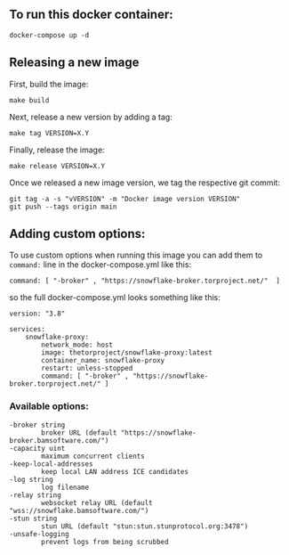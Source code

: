 ## To run this docker container:
``` 
docker-compose up -d
```

## Releasing a new image
First, build the image:
```
make build
```
Next, release a new version by adding a tag:
```
make tag VERSION=X.Y
```
Finally, release the image:
```
make release VERSION=X.Y
```
Once we released a new image version, we tag the respective git commit:
```
git tag -a -s "vVERSION" -m "Docker image version VERSION"
git push --tags origin main
```

## Adding custom options:
To use custom options when running this image you can add them to `command:` line in the docker-compose.yml like this:

    command: [ "-broker" , "https://snowflake-broker.torproject.net/"  ]

so the full docker-compose.yml looks something like this:

    version: "3.8"

    services:
        snowflake-proxy:
            network_mode: host
            image: thetorproject/snowflake-proxy:latest
            container_name: snowflake-proxy
            restart: unless-stopped
            command: [ "-broker" , "https://snowflake-broker.torproject.net/" ]

### Available options:

    -broker string
            broker URL (default "https://snowflake-broker.bamsoftware.com/")
    -capacity uint
            maximum concurrent clients
    -keep-local-addresses
            keep local LAN address ICE candidates
    -log string
            log filename
    -relay string
            websocket relay URL (default "wss://snowflake.bamsoftware.com/")
    -stun string
            stun URL (default "stun:stun.stunprotocol.org:3478")
    -unsafe-logging
            prevent logs from being scrubbed
